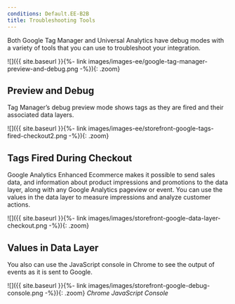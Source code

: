 ```yaml
---
conditions: Default.EE-B2B
title: Troubleshooting Tools
---
```


Both Google Tag Manager and Universal Analytics have debug modes with a variety of tools that you can use to troubleshoot your integration.

![]({{ site.baseurl }}{%- link images/images-ee/google-tag-manager-preview-and-debug.png -%}){: .zoom}

## Preview and Debug

Tag Manager’s debug preview mode shows tags as they are fired and their associated data layers.

![]({{ site.baseurl }}{%- link images/images-ee/storefront-google-tags-fired-checkout2.png -%}){: .zoom}

## Tags Fired During Checkout

Google Analytics Enhanced Ecommerce makes it possible to send sales data, and information about product impressions and promotions to the data layer, along with any Google Analytics pageview or event. You can use the values in the data layer to measure impressions and analyze customer actions.

![]({{ site.baseurl }}{%- link images/images/storefront-google-data-layer-checkout.png -%}){: .zoom}

## Values in Data Layer

You also can use the JavaScript console in Chrome to see the output of events as it is sent to Google.

![]({{ site.baseurl }}{%- link images/images/storefront-google-debug-console.png -%}){: .zoom}
*Chrome JavaScript Console*
